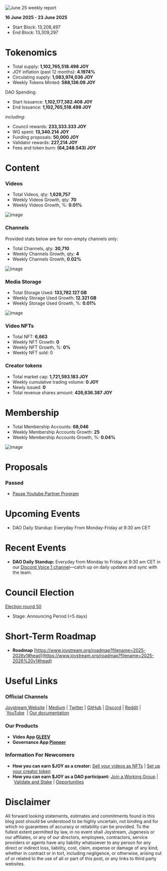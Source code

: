 ![June 25 weekly report](https://github.com/user-attachments/assets/28b75f93-26f3-4000-9ae7-121eab4da1fc)

**16 June 2025 - 23 June 2025**

- Start Block: 13,208,497
- End Block: 13,309,297

# Tokenomics

- Total supply: **1,102,765,518.498 JOY**
- JOY inflation (past 12 months): **4.1974%**
- Circulating supply: **1,083,974,036 JOY**
- Weekly Tokens Minted: **588,136.09 JOY**

DAO Spending:

- Start Issuance: **1,102,177,382.408 JOY**
- End Issuance: **1,102,765,518.498 JOY**

*including:*

- Council rewards: **233,333.333 JOY**
- WG spent: **13,340.214 JOY**
- Funding proposals: **50,000 JOY**
- Validator rewards: **227,214 JOY**
- Fees and token burn: **(64,248.543) JOY**

# **Content**

### Videos

- Total Videos, qty: **1,629,757**
- Weekly Videos Growth, qty: **70**
- Weekly Videos Growth, %: **0.01%**

![image](https://github.com/user-attachments/assets/0c2c88df-8df4-4b6f-87b9-efdad5bb0215)

### Channels

Provided stats below are for non-empty channels only:

- Total Channels, qty: **30,710**
- Weekly Channels Growth, qty: **4**
- Weekly Channels Growth, **0.02%**

![image](https://github.com/user-attachments/assets/8464c0de-6c3e-4295-9ea0-ff6d27176521)

### Media Storage

- Total Storage Used: **133,782.127 GB**
- Weekly Storage Used Growth: **12.321 GB**
- Weekly Storage Used Growth, %: **0.01%**

![image](https://github.com/user-attachments/assets/f523bab6-4c81-4879-bf09-180317970983)

### Video NFTs

- Total NFT: **6,663**
- Weekly NFT Growth: **0**
- Weekly NFT Growth, %: **0%**
- Weekly NFT sold: 0

### Creator tokens

- Total market cap: **1,721,593.183 JOY**
- Weekly cumulative trading volume: **0 JOY**
- Newly issued: **0**
- Total revenue shares amount: **426,636.387 JOY**

# **Membership**

- Total Membership Accounts: **68,046**
- Weekly Membership Accounts Growth: **25**
- Weekly Membership Accounts Growth, %: **0.04%**

![image](https://github.com/user-attachments/assets/b796163b-d0b0-419f-a50b-cbc30e1467d1)

# Proposals

### Passed

- [Pause Youtube Partner Program](https://pioneerapp.xyz/#/proposals/preview/1141)

# **Upcoming Events**

- DAO Daily Standup: Everyday From Monday-Friday at 9:30 am CET

# **Recent Events**

- **DAO Daily Standup:** Everyday from Monday to Friday at 9:30 am CET in our [Discord Voice 1 channel](https://discord.gg/NaNzysB5YZ)—catch up on daily updates and sync with the team.

# **Council Election**

[Election round 50](https://pioneerapp.xyz/#/election)

- Stage: Announcing Period (<5 days)

# **Short-Term Roadmap**

- **Roadmap** [https://www.joystream.org/roadmap?filename=2025-2026v1#head](https://www.joystream.org/roadmap?filename=2025-2026%20v1#head)

# **Useful Links**

### **Official Channels**

[Joystream Website](https://www.joystream.org/) | [Medium](https://blog.joystream.org/) | [Twitter](https://twitter.com/JoystreamDAO/) | [GitHub](https://github.com/Joystream) | [Discord](https://discord.com/invite/DE9UN3YpRP) | [Reddit](https://www.reddit.com/r/joystream_dao/) | [YouTube](https://www.youtube.com/@joystream8627)  | [Our documentation](https://handbook.joystream.org/)

### **Our Products**

- **Video App [GLEEV](https://gleev.xyz/)**
- **Governance App [Pioneer](https://pioneerapp.xyz/)**

### **Information For Newcomers**

- **How you can earn $JOY as a creator:** [Sell your videos as NFTs](https://www.joystream.org/ru/#video-nfts) | [Set up your creator token](https://www.joystream.org/ru/#creator-tokens)
- **How you can earn $JOY as a DAO participant:** [Join a Working Group](https://pioneerapp.xyz/#/working-groups/openings) | [Validate and Stake](https://handbook.joystream.org/system/nomination) | [Opportunities](https://discord.com/channels/811216481340751934/1119240044830527529)

# **Disclaimer**

All forward looking statements, estimates and commitments found in this blog post should be understood to be highly uncertain, not binding and for which no guarantees of accuracy or reliability can be provided. To the fullest extent permitted by law, in no event shall Joystream, Jsgenesis or our affiliates, or any of our directors, employees, contractors, service providers or agents have any liability whatsoever to any person for any direct or indirect loss, liability, cost, claim, expense or damage of any kind, whether in contract or in tort, including negligence, or otherwise, arising out of or related to the use of all or part of this post, or any links to third party websites.
